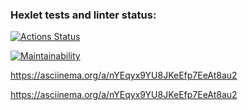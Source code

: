 ### Hexlet tests and linter status:

[![Actions Status](https://github.com/yuliia-myslyvets/frontend-project-44/workflows/hexlet-check/badge.svg)](https://github.com/yuliia-myslyvets/frontend-project-44/actions)

[![Maintainability](https://api.codeclimate.com/v1/badges/a441aea4bcfb225902d2/maintainability)](https://codeclimate.com/github/yuliia-myslyvets/frontend-project-44/maintainability)

https://asciinema.org/a/nYEqyx9YU8JKeEfp7EeAt8au2

https://asciinema.org/a/nYEqyx9YU8JKeEfp7EeAt8au2
